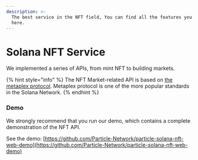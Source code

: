 ```yaml
---
description: >-
  The best service in the NFT field, You can find all the features you want
  here.
---
```


# Solana NFT Service

We implemented a series of APIs, from mint NFT to building markets.

{% hint style="info" %}
The NFT Market-related API is based on [the metaplex protocol](https://docs.metaplex.com/). Metaplex protocol is one of the more popular standards in the Solana Network.
{% endhint %}

### Demo

We strongly recommend that you run our demo, which contains a complete demonstration of the NFT API.

See the demo: [https://github.com/Particle-Network/particle-solana-nft-web-demo](https://github.com/Particle-Network/particle-solana-nft-web-demo)
